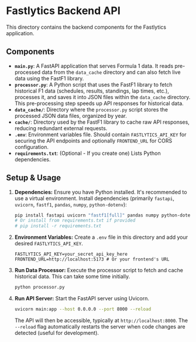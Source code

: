 # Fastlytics Backend API

This directory contains the backend components for the Fastlytics application.

## Components

*   **`main.py`**: A FastAPI application that serves Formula 1 data. It reads pre-processed data from the `data_cache` directory and can also fetch live data using the FastF1 library.
*   **`processor.py`**: A Python script that uses the FastF1 library to fetch historical F1 data (schedules, results, standings, lap times, etc.), processes it, and saves it into JSON files within the `data_cache` directory. This pre-processing step speeds up API responses for historical data.
*   **`data_cache/`**: Directory where the `processor.py` script stores the processed JSON data files, organized by year.
*   **`cache/`**: Directory used by the FastF1 library to cache raw API responses, reducing redundant external requests.
*   **`.env`**: Environment variables file. Should contain `FASTLYTICS_API_KEY` for securing the API endpoints and optionally `FRONTEND_URL` for CORS configuration.
*   **`requirements.txt`**: (Optional - If you create one) Lists Python dependencies.

## Setup & Usage

1.  **Dependencies:** Ensure you have Python installed. It's recommended to use a virtual environment. Install dependencies (primarily `fastapi`, `uvicorn`, `fastf1`, `pandas`, `numpy`, `python-dotenv`):
    ```bash
    pip install fastapi uvicorn "fastf1[full]" pandas numpy python-dotenv requests requests_cache
    # Or install from requirements.txt if provided
    # pip install -r requirements.txt
    ```
2.  **Environment Variables:** Create a `.env` file in this directory and add your desired `FASTLYTICS_API_KEY`.
    ```
    FASTLYTICS_API_KEY=your_secret_api_key_here
    FRONTEND_URL=http://localhost:5173 # Or your frontend's URL
    ```
3.  **Run Data Processor:** Execute the processor script to fetch and cache historical data. This can take some time initially.
    ```bash
    python processor.py
    ```
4.  **Run API Server:** Start the FastAPI server using Uvicorn.
    ```bash
    uvicorn main:app --host 0.0.0.0 --port 8000 --reload
    ```
    The API will then be accessible, typically at `http://localhost:8000`. The `--reload` flag automatically restarts the server when code changes are detected (useful for development).
